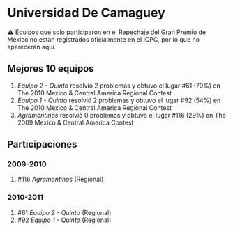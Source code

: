 # Universidad De Camaguey

:warning: Equipos que solo participaron en el Repechaje del Gran Premio de México no están registrados oficialmente en el ICPC, por lo que no aparecerán aquí.

## Mejores 10 equipos

1. _Equipo 2 - Quinto_ resolvió 2 problemas y obtuvo el lugar #61 (70%) en The 2010 Mexico & Central America Regional Contest
1. _Equipo 1 - Quinto_ resolvió 2 problemas y obtuvo el lugar #92 (54%) en The 2010 Mexico & Central America Regional Contest
1. _Agramontinos_ resolvió 0 problemas y obtuvo el lugar #116 (29%) en The 2009 Mexico & Central America Contest

## Participaciones

### 2009-2010

1. #116 _Agramontinos_ (Regional)

### 2010-2011

1. #61 _Equipo 2 - Quinto_ (Regional)
1. #92 _Equipo 1 - Quinto_ (Regional)



